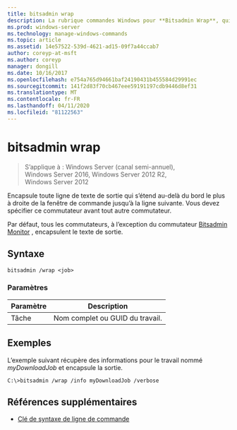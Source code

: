```yaml
---
title: bitsadmin wrap
description: La rubrique commandes Windows pour **Bitsadmin Wrap**, qui encapsule toute ligne de texte de sortie qui s’étend au-delà du bord le plus à droite de la fenêtre de commande jusqu’à la ligne suivante.
ms.prod: windows-server
ms.technology: manage-windows-commands
ms.topic: article
ms.assetid: 14e57522-539d-4621-ad15-09f7a44ccab7
author: coreyp-at-msft
ms.author: coreyp
manager: dongill
ms.date: 10/16/2017
ms.openlocfilehash: e754a765d94661baf24190431b455584d29991ec
ms.sourcegitcommit: 141f2d83f70cb467eee59191197cdb9446d8ef31
ms.translationtype: MT
ms.contentlocale: fr-FR
ms.lasthandoff: 04/11/2020
ms.locfileid: "81122563"
---
```

# <a name="bitsadmin-wrap"></a>bitsadmin wrap

>S’applique à : Windows Server (canal semi-annuel), Windows Server 2016, Windows Server 2012 R2, Windows Server 2012

Encapsule toute ligne de texte de sortie qui s’étend au-delà du bord le plus à droite de la fenêtre de commande jusqu’à la ligne suivante. Vous devez spécifier ce commutateur avant tout autre commutateur.

Par défaut, tous les commutateurs, à l’exception du commutateur [Bitsadmin Monitor](bitsadmin-monitor.md) , encapsulent le texte de sortie.

## <a name="syntax"></a>Syntaxe

```
bitsadmin /wrap <job>
```

### <a name="parameters"></a>Paramètres

| Paramètre | Description |
| --------- | ---------- |
| Tâche | Nom complet ou GUID du travail. |

## <a name="examples"></a>Exemples

L’exemple suivant récupère des informations pour le travail nommé *myDownloadJob* et encapsule la sortie.

```
C:\>bitsadmin /wrap /info myDownloadJob /verbose
```

## <a name="additional-references"></a>Références supplémentaires

- [Clé de syntaxe de ligne de commande](command-line-syntax-key.md)
